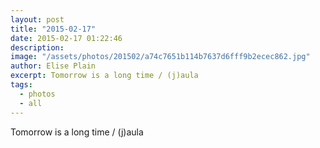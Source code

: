 ```yaml
---
layout: post
title: "2015-02-17"
date: 2015-02-17 01:22:46
description: 
image: "/assets/photos/201502/a74c7651b114b7637d6fff9b2ecec862.jpg"
author: Elise Plain
excerpt: Tomorrow is a long time / (j)aula
tags: 
  - photos
  - all
---
```


Tomorrow is a long time / (j)aula
<p></p>
